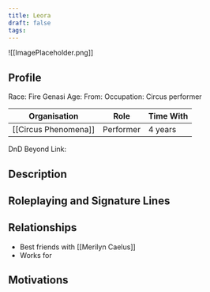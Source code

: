 ```yaml
---
title: Leora
draft: false
tags:
---
```

![[ImagePlaceholder.png]]

## Profile
Race: Fire Genasi
Age:
From:
Occupation: Circus performer

| Organisation     | Role      | Time With |
| ---------------- | --------- | --------- |
| [[Circus Phenomena]] | Performer | 4 years   

DnD Beyond Link:

## Description

## Roleplaying and Signature Lines

## Relationships
- Best friends with [[Merilyn Caelus]]
- Works for 
## Motivations




